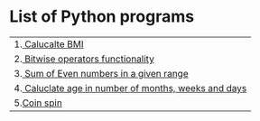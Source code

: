 # List of Python programs
<table border=0>
<tr>
<td>
1.<a href="https://github.com/AnandTenneti/project_python/blob/main/bmi_caluclation.py"> Calucalte BMI</a></td></tr>
<tr><td>2.<a href="https://github.com/AnandTenneti/project_python/blob/main/bitwise_operators_assignment.py"> Bitwise operators functionality</a></td></tr>
<tr><td>3.<a href="https://github.com/AnandTenneti/project_python/blob/main/sum_of_even.py"> Sum of Even numbers in a given range</a></td></tr>
<tr><td>4.<a href="https://github.com/AnandTenneti/project_python/blob/main/age_caluclation.py"> Caluclate age in number of months, weeks and days</a></td></tr>
<tr><td>5.<a href="https://github.com/AnandTenneti/project_python/blob/main/coin_spin.py">Coin spin</a></td></tr>


